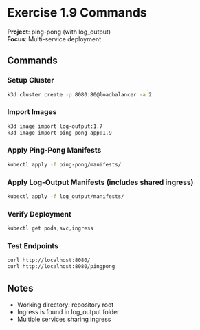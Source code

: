 # Exercise 1.9 Commands

**Project**: ping-pong (with log_output)  
**Focus**: Multi-service deployment

## Commands

### Setup Cluster
```bash
k3d cluster create -p 8080:80@loadbalancer -a 2
```

### Import Images
```bash
k3d image import log-output:1.7
k3d image import ping-pong-app:1.9
```

### Apply Ping-Pong Manifests
```bash
kubectl apply -f ping-pong/manifests/
```

### Apply Log-Output Manifests (includes shared ingress)
```bash
kubectl apply -f log_output/manifests/
```

### Verify Deployment
```bash
kubectl get pods,svc,ingress
```

### Test Endpoints
```bash
curl http://localhost:8080/
curl http://localhost:8080/pingpong
```

## Notes
- Working directory: repository root
- Ingress is found in log_output folder
- Multiple services sharing ingress
